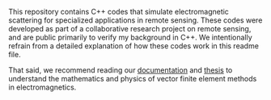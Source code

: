 This repository contains C++ codes that simulate electromagnetic scattering for specialized applications in remote sensing. These codes were developed as part of a collaborative research project on remote sensing, and are public primarily to verify my background in C++. We intentionally refrain from a detailed explanation of how these codes work in this readme file. 

That said, we recommend reading our [documentation](https://sriramgkn.github.io/reports/FEM_3D_docum.pdf) and [thesis](https://sriramgkn.github.io/reports/Sriram_thesis_final.pdf) to understand the mathematics and physics of vector finite element methods in electromagnetics.

